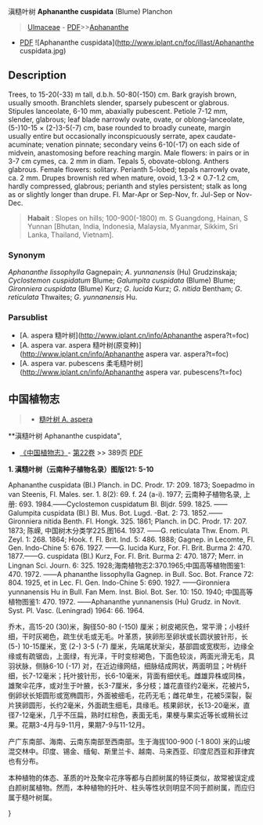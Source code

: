 滇糙叶树 **Aphananthe cuspidata** (Blume) Planchon

> [Ulmaceae](http://www.iplant.cn/info/Ulmaceae?t=foc) - [PDF](http://www.iplant.cn/foc/pdf/Ulmaceae.pdf)>>[Aphananthe](http://www.iplant.cn/info/Aphananthe?t=foc)
 - [PDF](http://www.iplant.cn/foc/pdf/Aphananthe.pdf)
![Aphananthe cuspidata](http://www.iplant.cn/foc/illast/Aphananthe cuspidata.jpg)

## Description

Trees, to 15-20(-33) m tall, d.b.h. 50-80(-150) cm. Bark grayish brown, usually smooth. Branchlets slender, sparsely pubescent or glabrous. Stipules lanceolate, 6-10 mm, abaxially pubescent. Petiole 7-12 mm, slender, glabrous; leaf blade narrowly ovate, ovate, or oblong-lanceolate, (5-)10-15 × (2-)3-5(-7) cm, base rounded to broadly cuneate, margin usually entire but occasionally inconspicuously serrate, apex caudate-acuminate; venation pinnate; secondary veins 6-10(-17) on each side of midvein, anastomosing before reaching margin. Male flowers: in pairs or in 3-7 cm cymes, ca. 2 mm in diam. Tepals 5, obovate-oblong. Anthers glabrous. Female flowers: solitary. Perianth 5-lobed; tepals narrowly ovate, ca. 2 mm. Drupes brownish red when mature, ovoid, 1.3-2 × 0.7-1.2 cm, hardly compressed, glabrous; perianth and styles persistent; stalk as long as or slightly longer than drupe. Fl. Mar-Apr or Sep-Nov, fr. Jul-Sep or Nov-Dec.


> **Habait** : 
> Slopes on hills; 100-900(-1800) m. S Guangdong, Hainan, S Yunnan [Bhutan, India, Indonesia, Malaysia, Myanmar, Sikkim, Sri Lanka, Thailand, Vietnam].

### Synonym
*Aphananthe* *lissophylla* Gagnepain; *A*. *yunnanensis* (Hu) Grudzinskaja; *Cyclostemon* *cuspidatum* Blume; *Galumpita* *cuspidata* (Blume) Blume; *Gironniera* *cuspidata* (Blume) Kurz; *G*. *lucida* Kurz; *G*. *nitida* Bentham; *G*. *reticulata* Thwaites; *G*. *yunnanensis* Hu.

### Parsublist

* [A.  aspera  糙叶树](http://www.iplant.cn/info/Aphananthe aspera?t=foc)
* [A.  aspera var. aspera  糙叶树(原变种)](http://www.iplant.cn/info/Aphananthe aspera var. aspera?t=foc)
* [A.  aspera var. pubescens  柔毛糙叶树](http://www.iplant.cn/info/Aphananthe aspera var. pubescens?t=foc)

## 中国植物志

> * [糙叶树  A.  aspera](Aphananthe-aspera-糙叶树.md)


**滇糙叶树 Aphananthe cuspidata",

* [《中国植物志》](http://www.iplant.cn/frps)- [第22卷](http://www.iplant.cn/frps/vol/22) >> 389页 [PDF](http://www.iplant.cn/frps/pdf/22/389.pdf)


**1. 滇糙叶树（云南种子植物名录）图版121: 5-10**

Aphananthe cuspidata (Bl.) Planch. in DC. Prodr. 17: 209. 1873; Soepadmo in van Steenis, Fl. Males. ser. 1. 8(2): 69. f. 24 (a-i). 1977; 云南种子植物名录, 上册: 693. 1984.——Cyclostemon cuspidatum Bl. Bljdr. 599. 1825. ——Galumpita cuspidata (Bl.) Bl. Mus. Bot. Lugd. -Bat. 2: 73. 1852.——Gironniera nitida Benth. Fl. Hongk. 325. 1861; Planch. in DC. Prodr. 17: 207. 1873; 陈嵘, 中国树木分类学225.图164. 1937. ——G. reticulata Thw. Enom. Pl. Zeyl. 1: 268. 1864; Hook. f. Fl. Brit. Ind. 5: 486. 1888; Gagnep. in Lecomte, Fl. Gen. Indo-Chine 5: 676. 1927. ——G. lucida Kurz, For. Fl. Brit. Burma 2: 470. 1877.——G. cuspidata (Bl.) Kurz, For. Fl. Brit. Burma 2: 470. 1877; Merr. in Lingnan Sci. Journ. 6: 325. 1928;海南植物志2:370.1965;中国高等植物图鉴1: 470. 1972. ——A phananthe lissophylla Gagnep. in Bull. Soc. Bot. France 72: 804. 1925, et in Lec. Fl. Gen. Indo-Chine 5: 690. 1927. ——Gironniera yunnanensis Hu in Bull. Fan Mem. Inst. Biol. Bot. Ser. 10: 150. 1940; 中国高等植物图鉴1: 470. 1972. ——Aphananthe yunnanensis (Hu) Grudz. in Novit. Syst. Pl. Vasc. (Leningrad) 1964: 66. 1964.

乔木，高15-20 (30)米，胸径50-80 (-150) 厘米；树皮褐灰色，常平滑；小枝纤细，干时灰褐色，疏生伏毛或无毛。叶革质，狭卵形至卵状或长圆状披针形，长 (5-) 10-15厘米，宽 (2-) 3-5 (-7) 厘米，先端尾状渐尖，基部圆或宽楔形，边缘全缘或有疏锯齿，上面绿，有光泽，干时变棕褐色，下面色较淡，两面光滑无毛，具羽状脉，侧脉6-10 (-17) 对，在近边缘网结，细脉结成网状，两面明显；叶柄纤细，长7-12毫米；托叶披针形，长6-10毫米，背面有细伏毛。雌雄异株或同株，雄聚伞花序，或对生于叶腋，长3-7厘米，多分枝；雄花直径约2毫米，花被片5，倒卵状长矩圆形或宽椭圆形，外面被细毛，花药无毛；雌花单生，花被5深裂，裂片狭卵圆形，长约2毫米，外面疏生细毛，具缘毛。核果卵状，长13-20毫米，直径7-12毫米，几乎不压扁，熟时红棕色，表面无毛，果梗与果实近等长或稍长过果。花期3-4月与9-11月，果期7-9与11-12月。

产广东南部、海南、云南东南部至西南部。生于海拔100-900 (-1 800) 米的山坡混交林中。印度、锡金、缅甸、斯里兰卡、越南、马来西亚、印度尼西亚和菲律宾也有分布。

本种植物的体态、革质的叶及聚伞花序等都与白颜树属的特征类似，故常被误定成白颜树属植物。然而，本种植物的托叶、柱头等性状则明显不同于颜树属，而应归属于糙叶树属。

}
